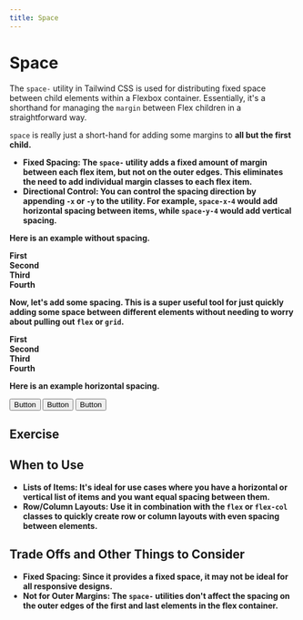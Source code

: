 ```yaml
---
title: Space
---
```


# Space

<script lang="ts">
  import { Example, Callout, Playground } from '$components';
</script>

The `space-` utility in Tailwind CSS is used for distributing fixed space between child elements within a Flexbox container. Essentially, it's a shorthand for managing the `margin` between Flex children in a straightforward way.

<Callout title="Space is Just a Shorthand">
  <code>space</code> is really just a short-hand for adding some margins to <strong>all but the first child<strong>.
</Callout>

- **Fixed Spacing**: The `space-` utility adds a fixed amount of margin between each flex item, but not on the outer edges. This eliminates the need to add individual margin classes to each flex item.
- **Directional Control**: You can control the spacing direction by appending `-x` or `-y` to the utility. For example, `space-x-4` would add horizontal spacing between items, while `space-y-4` would add vertical spacing.

Here is an example without spacing.

<Example>
  <div class="bg-blue-100 px-4">
    <div class="bg-red-500 border-2 border-red-600 text-center text-semibold">First</div>
    <div class="bg-red-500 border-2 border-red-600 text-center text-semibold">Second</div>
    <div class="bg-red-500 border-2 border-red-600 text-center text-semibold">Third</div>
    <div class="bg-red-500 border-2 border-red-600 text-center text-semibold">Fourth</div>
  </div>
</Example>

Now, let's add some spacing. This is a super useful tool for just quickly adding some space between different elements without needing to worry about pulling out `flex` or `grid`.

<Example highlight="space-y-4">
  <div class="bg-blue-100 px-4 space-y-4">
    <div class="bg-red-500 border-red-600 border-2 text-center text-semibold">First</div>
    <div class="bg-red-500 border-red-600 border-2 text-center text-semibold">Second</div>
    <div class="bg-red-500 border-red-600 border-2 text-center text-semibold">Third</div>
    <div class="bg-red-500 border-red-600 border-2 text-center text-semibold">Fourth</div>
  </div>
</Example>

Here is an example horizontal spacing.

<Example highlight="space-x-8">
  <div class="bg-blue-100 space-x-8 py-4">
    <button class="bg-blue-500 text-white px-4 py-2 rounded border-2 border-blue-700 shadow-md">Button</button>
    <button class="bg-blue-500 text-white px-4 py-2 rounded border-2 border-blue-700 shadow-md">Button</button>
    <button class="bg-blue-500 text-white px-4 py-2 rounded border-2 border-blue-700 shadow-md">Button</button>
  </div>
</Example>

## Exercise

<Playground id="UnYUh6shMy" title="Spacing Exercise" />

<Playground id="dw9o6BHYZq" title="Spacing Solution" />

## When to Use

- **Lists of Items**: It's ideal for use cases where you have a horizontal or vertical list of items and you want equal spacing between them.
- **Row/Column Layouts**: Use it in combination with the `flex` or `flex-col` classes to quickly create row or column layouts with even spacing between elements.

## Trade Offs and Other Things to Consider

- **Fixed Spacing**: Since it provides a fixed space, it may not be ideal for all responsive designs.
- **Not for Outer Margins**: The `space-` utilities don't affect the spacing on the outer edges of the first and last elements in the flex container.
